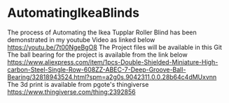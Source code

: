 # AutomatingIkeaBlinds
The process of Automating the Ikea Tupplar Roller Blind has been demonstrated in my youtube Video as linked below
https://youtu.be/7t00NgeBgO8
The Project files will be available in this Git
The ball bearing for the project is available from the link below
https://www.aliexpress.com/item/1pcs-Double-Shielded-Miniature-High-carbon-Steel-Single-Row-608ZZ-ABEC-7-Deep-Groove-Ball-Bearing/32818943524.html?spm=a2g0s.9042311.0.0.28b64c4dMUxvnn
The 3d print is available from pgote's thingiverse
https://www.thingiverse.com/thing:2392856
